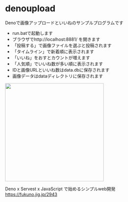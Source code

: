 # denoupload

Denoで画像アップロードといいねのサンプルプログラムです
* run.batで起動します
* ブラウザでhttp://localhost:8881/ を開きます
* 「投稿する」で画像ファイルを選ぶと投稿されます
* 「タイムライン」で新着順に表示されます
* 「いいね」をおすとカウントが増えます
* 「人気順」でいいね数が多い順に表示されます
* IDと画像URLといいね数はdata.dbに保存されます
* 画像データはdataディレクトリに保存されます

<img src="https://ninja03.github.io/denokun/assets/image/denoup.jpg" width="320">

Deno x Servest x JavaScript で始めるシンプルweb開発　https://fukuno.jig.jp/2943

